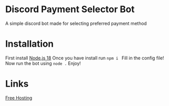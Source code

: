 # Discord Payment Selector Bot
A simple discord bot made for selecting preferred payment method

# Installation
First install [Node.js 18](https://nodejs.org/)
Once you have install run ```npm i ```
Fill in the config file!
Now run the bot using ```node .```
Enjoy!

# Links
[Free Hosting](https://client.sillydev.co.uk)
